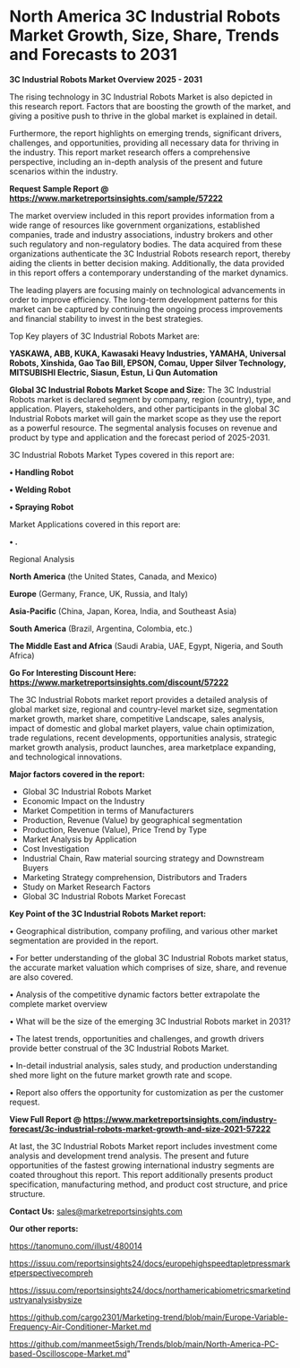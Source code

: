 # North America 3C Industrial Robots Market Growth, Size, Share, Trends and Forecasts to 2031

<Strong> 3C Industrial Robots Market Overview 2025 - 2031</strong>

The rising technology in 3C Industrial Robots Market is also depicted in this research report. Factors that are boosting the growth of the market, and giving a positive push to thrive in the global market is explained in detail.

Furthermore, the report highlights on emerging trends, significant drivers, challenges, and opportunities, providing all necessary data for thriving in the industry. This report market research offers a comprehensive perspective, including an in-depth analysis of the present and future scenarios within the industry.

<strong>Request Sample Report @ <a href=https://www.marketreportsinsights.com/sample/57222>https://www.marketreportsinsights.com/sample/57222</a></strong>

The market overview included in this report provides information from a wide range of resources like government organizations, established companies, trade and industry associations, industry brokers and other such regulatory and non-regulatory bodies. The data acquired from these organizations authenticate the 3C Industrial Robots research report, thereby aiding the clients in better decision making. Additionally, the data provided in this report offers a contemporary understanding of the market dynamics.

The leading players are focusing mainly on technological advancements in order to improve efficiency. The long-term development patterns for this market can be captured by continuing the ongoing process improvements and financial stability to invest in the best strategies.

Top Key players of 3C Industrial Robots Market are:

<strong>YASKAWA, ABB, KUKA, Kawasaki Heavy Industries, YAMAHA, Universal Robots, Xinshida, Gao Tao Bill, EPSON, Comau, Upper Silver Technology, MITSUBISHI Electric, Siasun, Estun, Li Qun Automation</strong>

<strong><b>Global 3C Industrial Robots Market Scope and Size:</b></strong>
The 3C Industrial Robots market is declared segment by company, region (country), type, and application. Players, stakeholders, and other participants in the global 3C Industrial Robots market will gain the market scope as they use the report as a powerful resource. The segmental analysis focuses on revenue and product by type and application and the forecast period of 2025-2031.

3C Industrial Robots Market Types covered in this report are:

<strong>• Handling Robot

• Welding Robot

• Spraying Robot</strong>

Market Applications covered in this report are:

<strong>• .</strong> 

Regional Analysis

<strong>North America</strong> (the United States, Canada, and Mexico)

<strong>Europe</strong> (Germany, France, UK, Russia, and Italy)

<strong>Asia-Pacific</strong> (China, Japan, Korea, India, and Southeast Asia)

<strong>South America</strong> (Brazil, Argentina, Colombia, etc.)

<strong>The Middle East and Africa</strong> (Saudi Arabia, UAE, Egypt, Nigeria, and South Africa)

<strong>Go For Interesting Discount Here: <a href=https://www.marketreportsinsights.com/discount/57222>https://www.marketreportsinsights.com/discount/57222</a></strong>

The 3C Industrial Robots market report provides a detailed analysis of global market size, regional and country-level market size, segmentation market growth, market share, competitive Landscape, sales analysis, impact of domestic and global market players, value chain optimization, trade regulations, recent developments, opportunities analysis, strategic market growth analysis, product launches, area marketplace expanding, and technological innovations.

<strong><b>Major factors covered in the report:</b></strong>
<ul>
  <li>Global 3C Industrial Robots Market </li>
  <li>Economic Impact on the Industry</li>
  <li>Market Competition in terms of Manufacturers</li>
  <li>Production, Revenue (Value) by geographical segmentation</li>
  <li>Production, Revenue (Value), Price Trend by Type</li>
  <li>Market Analysis by Application</li>
  <li>Cost Investigation</li>
  <li>Industrial Chain, Raw material sourcing strategy and Downstream Buyers</li>
  <li>Marketing Strategy comprehension, Distributors and Traders</li>
  <li>Study on Market Research Factors</li>
  <li>Global 3C Industrial Robots Market Forecast</li>
</ul>

<strong><b>Key Point of the 3C Industrial Robots Market report:</b></strong>

• Geographical distribution, company profiling, and various other market segmentation are provided in the report.

• For better understanding of the global 3C Industrial Robots market status, the accurate market valuation which comprises of size, share, and revenue are also covered.

• Analysis of the competitive dynamic factors better extrapolate the complete market overview

• What will be the size of the emerging 3C Industrial Robots market in 2031?

• The latest trends, opportunities and challenges, and growth drivers provide better construal of the 3C Industrial Robots Market.

• In-detail industrial analysis, sales study, and production understanding shed more light on the future market growth rate and scope.

• Report also offers the opportunity for customization as per the customer request.

<strong><b>View Full Report @ <a href=https://www.marketreportsinsights.com/industry-forecast/3c-industrial-robots-market-growth-and-size-2021-57222>https://www.marketreportsinsights.com/industry-forecast/3c-industrial-robots-market-growth-and-size-2021-57222</a></b></strong>


At last, the 3C Industrial Robots Market report includes investment come analysis and development trend analysis. The present and future opportunities of the fastest growing international industry segments are coated throughout this report. This report additionally presents product specification, manufacturing method, and product cost structure, and price structure.

<strong>Contact Us:</strong>
sales@marketreportsinsights.com

<strong>Our other reports:</strong>

<a href=https://tanomuno.com/illust/480014>https://tanomuno.com/illust/480014</a>

<a href=https://issuu.com/reportsinsights24/docs/europehighspeedtapletpressmarketperspectivecompreh>https://issuu.com/reportsinsights24/docs/europehighspeedtapletpressmarketperspectivecompreh</a>

<a href=https://issuu.com/reportsinsights24/docs/northamericabiometricsmarketindustryanalysisbysize>https://issuu.com/reportsinsights24/docs/northamericabiometricsmarketindustryanalysisbysize</a>

<a href=https://github.com/cargo2301/Marketing-trend/blob/main/Europe-Variable-Frequency-Air-Conditioner-Market.md>https://github.com/cargo2301/Marketing-trend/blob/main/Europe-Variable-Frequency-Air-Conditioner-Market.md</a>

<a href=https://github.com/manmeet5sigh/Trends/blob/main/North-America-PC-based-Oscilloscope-Market.md>https://github.com/manmeet5sigh/Trends/blob/main/North-America-PC-based-Oscilloscope-Market.md</a>"
